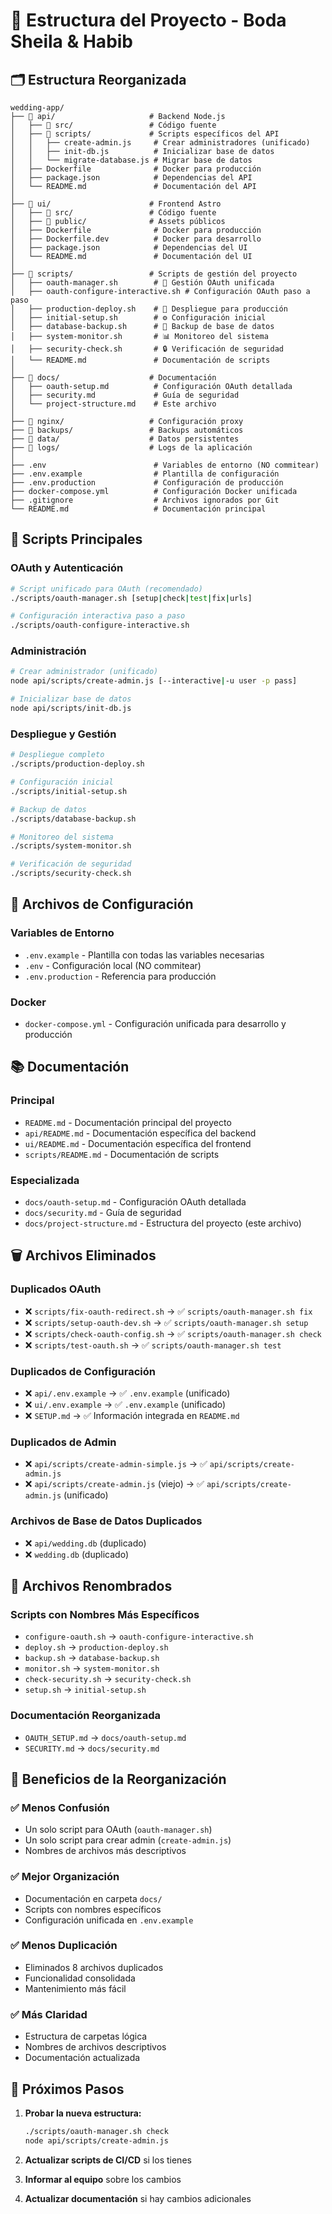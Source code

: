 # 📁 Estructura del Proyecto - Boda Sheila & Habib

## 🗂️ Estructura Reorganizada

```
wedding-app/
├── 📁 api/                     # Backend Node.js
│   ├── 📁 src/                 # Código fuente
│   ├── 📁 scripts/             # Scripts específicos del API
│   │   ├── create-admin.js     # Crear administradores (unificado)
│   │   ├── init-db.js          # Inicializar base de datos
│   │   └── migrate-database.js # Migrar base de datos
│   ├── Dockerfile              # Docker para producción
│   ├── package.json            # Dependencias del API
│   └── README.md               # Documentación del API
│
├── 📁 ui/                      # Frontend Astro
│   ├── 📁 src/                 # Código fuente
│   ├── 📁 public/              # Assets públicos
│   ├── Dockerfile              # Docker para producción
│   ├── Dockerfile.dev          # Docker para desarrollo
│   ├── package.json            # Dependencias del UI
│   └── README.md               # Documentación del UI
│
├── 📁 scripts/                 # Scripts de gestión del proyecto
│   ├── oauth-manager.sh        # 🔐 Gestión OAuth unificada
│   ├── oauth-configure-interactive.sh # Configuración OAuth paso a paso
│   ├── production-deploy.sh    # 🚀 Despliegue para producción
│   ├── initial-setup.sh        # ⚙️ Configuración inicial
│   ├── database-backup.sh      # 💾 Backup de base de datos
│   ├── system-monitor.sh       # 📊 Monitoreo del sistema
│   ├── security-check.sh       # 🔒 Verificación de seguridad
│   └── README.md               # Documentación de scripts
│
├── 📁 docs/                    # Documentación
│   ├── oauth-setup.md          # Configuración OAuth detallada
│   ├── security.md             # Guía de seguridad
│   └── project-structure.md    # Este archivo
│
├── 📁 nginx/                   # Configuración proxy
├── 📁 backups/                 # Backups automáticos
├── 📁 data/                    # Datos persistentes
├── 📁 logs/                    # Logs de la aplicación
│
├── .env                        # Variables de entorno (NO commitear)
├── .env.example                # Plantilla de configuración
├── .env.production             # Configuración de producción
├── docker-compose.yml          # Configuración Docker unificada
├── .gitignore                  # Archivos ignorados por Git
└── README.md                   # Documentación principal
```

## 🔧 Scripts Principales

### OAuth y Autenticación
```bash
# Script unificado para OAuth (recomendado)
./scripts/oauth-manager.sh [setup|check|test|fix|urls]

# Configuración interactiva paso a paso
./scripts/oauth-configure-interactive.sh
```

### Administración
```bash
# Crear administrador (unificado)
node api/scripts/create-admin.js [--interactive|-u user -p pass]

# Inicializar base de datos
node api/scripts/init-db.js
```

### Despliegue y Gestión
```bash
# Despliegue completo
./scripts/production-deploy.sh

# Configuración inicial
./scripts/initial-setup.sh

# Backup de datos
./scripts/database-backup.sh

# Monitoreo del sistema
./scripts/system-monitor.sh

# Verificación de seguridad
./scripts/security-check.sh
```

## 📄 Archivos de Configuración

### Variables de Entorno
- `.env.example` - Plantilla con todas las variables necesarias
- `.env` - Configuración local (NO commitear)
- `.env.production` - Referencia para producción

### Docker
- `docker-compose.yml` - Configuración unificada para desarrollo y producción

## 📚 Documentación

### Principal
- `README.md` - Documentación principal del proyecto
- `api/README.md` - Documentación específica del backend
- `ui/README.md` - Documentación específica del frontend
- `scripts/README.md` - Documentación de scripts

### Especializada
- `docs/oauth-setup.md` - Configuración OAuth detallada
- `docs/security.md` - Guía de seguridad
- `docs/project-structure.md` - Estructura del proyecto (este archivo)

## 🗑️ Archivos Eliminados

### Duplicados OAuth
- ❌ `scripts/fix-oauth-redirect.sh` → ✅ `scripts/oauth-manager.sh fix`
- ❌ `scripts/setup-oauth-dev.sh` → ✅ `scripts/oauth-manager.sh setup`
- ❌ `scripts/check-oauth-config.sh` → ✅ `scripts/oauth-manager.sh check`
- ❌ `scripts/test-oauth.sh` → ✅ `scripts/oauth-manager.sh test`

### Duplicados de Configuración
- ❌ `api/.env.example` → ✅ `.env.example` (unificado)
- ❌ `ui/.env.example` → ✅ `.env.example` (unificado)
- ❌ `SETUP.md` → ✅ Información integrada en `README.md`

### Duplicados de Admin
- ❌ `api/scripts/create-admin-simple.js` → ✅ `api/scripts/create-admin.js`
- ❌ `api/scripts/create-admin.js` (viejo) → ✅ `api/scripts/create-admin.js` (unificado)

### Archivos de Base de Datos Duplicados
- ❌ `api/wedding.db` (duplicado)
- ❌ `wedding.db` (duplicado)

## 🔄 Archivos Renombrados

### Scripts con Nombres Más Específicos
- `configure-oauth.sh` → `oauth-configure-interactive.sh`
- `deploy.sh` → `production-deploy.sh`
- `backup.sh` → `database-backup.sh`
- `monitor.sh` → `system-monitor.sh`
- `check-security.sh` → `security-check.sh`
- `setup.sh` → `initial-setup.sh`

### Documentación Reorganizada
- `OAUTH_SETUP.md` → `docs/oauth-setup.md`
- `SECURITY.md` → `docs/security.md`

## 🎯 Beneficios de la Reorganización

### ✅ Menos Confusión
- Un solo script para OAuth (`oauth-manager.sh`)
- Un solo script para crear admin (`create-admin.js`)
- Nombres de archivos más descriptivos

### ✅ Mejor Organización
- Documentación en carpeta `docs/`
- Scripts con nombres específicos
- Configuración unificada en `.env.example`

### ✅ Menos Duplicación
- Eliminados 8 archivos duplicados
- Funcionalidad consolidada
- Mantenimiento más fácil

### ✅ Más Claridad
- Estructura de carpetas lógica
- Nombres de archivos descriptivos
- Documentación actualizada

## 🚀 Próximos Pasos

1. **Probar la nueva estructura:**
   ```bash
   ./scripts/oauth-manager.sh check
   node api/scripts/create-admin.js
   ```

2. **Actualizar scripts de CI/CD** si los tienes

3. **Informar al equipo** sobre los cambios

4. **Actualizar documentación** si hay cambios adicionales